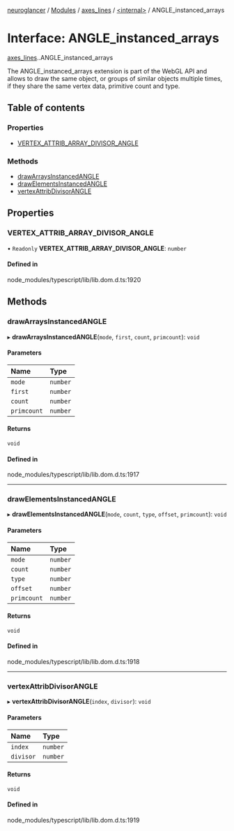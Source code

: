 [neuroglancer](../README.md) / [Modules](../modules.md) / [axes\_lines](../modules/axes_lines.md) / [<internal\>](../modules/axes_lines._internal_.md) / ANGLE\_instanced\_arrays

# Interface: ANGLE\_instanced\_arrays

[axes_lines](../modules/axes_lines.md).[<internal>](../modules/axes_lines._internal_.md).ANGLE_instanced_arrays

The ANGLE_instanced_arrays extension is part of the WebGL API and allows to draw the same object, or groups of similar objects multiple times, if they share the same vertex data, primitive count and type.

## Table of contents

### Properties

- [VERTEX\_ATTRIB\_ARRAY\_DIVISOR\_ANGLE](axes_lines._internal_.ANGLE_instanced_arrays.md#vertex_attrib_array_divisor_angle)

### Methods

- [drawArraysInstancedANGLE](axes_lines._internal_.ANGLE_instanced_arrays.md#drawarraysinstancedangle)
- [drawElementsInstancedANGLE](axes_lines._internal_.ANGLE_instanced_arrays.md#drawelementsinstancedangle)
- [vertexAttribDivisorANGLE](axes_lines._internal_.ANGLE_instanced_arrays.md#vertexattribdivisorangle)

## Properties

### VERTEX\_ATTRIB\_ARRAY\_DIVISOR\_ANGLE

• `Readonly` **VERTEX\_ATTRIB\_ARRAY\_DIVISOR\_ANGLE**: `number`

#### Defined in

node_modules/typescript/lib/lib.dom.d.ts:1920

## Methods

### drawArraysInstancedANGLE

▸ **drawArraysInstancedANGLE**(`mode`, `first`, `count`, `primcount`): `void`

#### Parameters

| Name | Type |
| :------ | :------ |
| `mode` | `number` |
| `first` | `number` |
| `count` | `number` |
| `primcount` | `number` |

#### Returns

`void`

#### Defined in

node_modules/typescript/lib/lib.dom.d.ts:1917

___

### drawElementsInstancedANGLE

▸ **drawElementsInstancedANGLE**(`mode`, `count`, `type`, `offset`, `primcount`): `void`

#### Parameters

| Name | Type |
| :------ | :------ |
| `mode` | `number` |
| `count` | `number` |
| `type` | `number` |
| `offset` | `number` |
| `primcount` | `number` |

#### Returns

`void`

#### Defined in

node_modules/typescript/lib/lib.dom.d.ts:1918

___

### vertexAttribDivisorANGLE

▸ **vertexAttribDivisorANGLE**(`index`, `divisor`): `void`

#### Parameters

| Name | Type |
| :------ | :------ |
| `index` | `number` |
| `divisor` | `number` |

#### Returns

`void`

#### Defined in

node_modules/typescript/lib/lib.dom.d.ts:1919
